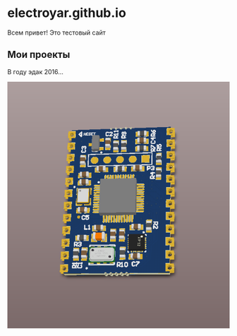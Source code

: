 # electroyar.github.io

Всем привет! Это тестовый сайт

## Мои проекты

В году эдак 2016...

![инерционный модуль](12312312312.png)
